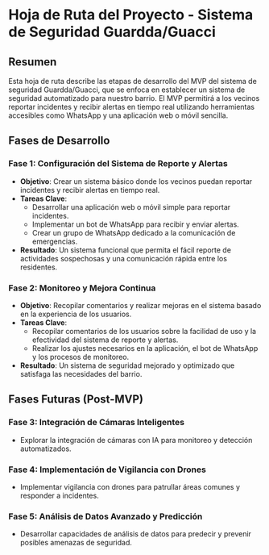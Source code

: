 # Hoja de Ruta del Proyecto - Sistema de Seguridad Guardda/Guacci

## Resumen

Esta hoja de ruta describe las etapas de desarrollo del MVP del sistema de seguridad Guardda/Guacci, que se enfoca en establecer un sistema de seguridad automatizado para nuestro barrio. El MVP permitirá a los vecinos reportar incidentes y recibir alertas en tiempo real utilizando herramientas accesibles como WhatsApp y una aplicación web o móvil sencilla.

## Fases de Desarrollo

### Fase 1: Configuración del Sistema de Reporte y Alertas
- **Objetivo**: Crear un sistema básico donde los vecinos puedan reportar incidentes y recibir alertas en tiempo real.
- **Tareas Clave**:
  - Desarrollar una aplicación web o móvil simple para reportar incidentes.
  - Implementar un bot de WhatsApp para recibir y enviar alertas.
  - Crear un grupo de WhatsApp dedicado a la comunicación de emergencias.
- **Resultado**: Un sistema funcional que permita el fácil reporte de actividades sospechosas y una comunicación rápida entre los residentes.

### Fase 2: Monitoreo y Mejora Continua
- **Objetivo**: Recopilar comentarios y realizar mejoras en el sistema basado en la experiencia de los usuarios.
- **Tareas Clave**:
  - Recopilar comentarios de los usuarios sobre la facilidad de uso y la efectividad del sistema de reporte y alertas.
  - Realizar los ajustes necesarios en la aplicación, el bot de WhatsApp y los procesos de monitoreo.
- **Resultado**: Un sistema de seguridad mejorado y optimizado que satisfaga las necesidades del barrio.

## Fases Futuras (Post-MVP)

### Fase 3: Integración de Cámaras Inteligentes
- Explorar la integración de cámaras con IA para monitoreo y detección automatizados.

### Fase 4: Implementación de Vigilancia con Drones
- Implementar vigilancia con drones para patrullar áreas comunes y responder a incidentes.

### Fase 5: Análisis de Datos Avanzado y Predicción
- Desarrollar capacidades de análisis de datos para predecir y prevenir posibles amenazas de seguridad.

